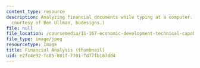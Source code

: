 ```yaml
---
content_type: resource
description: Analyzing financial documents while typing at a computer. (Photograph
  courtesy of Ben Ullman, budesigns.)
file: null
file_location: /coursemedia/11-167-economic-development-technical-capabilities-spring-2004/e2fc4e92fc85801f7701fd77fb187dd4_11-167s04-th.jpg
file_type: image/jpeg
resourcetype: Image
title: Financial Analysis (thumbnail)
uid: e2fc4e92-fc85-801f-7701-fd77fb187dd4
---
```

